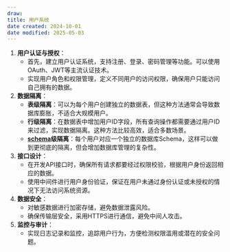 ```yaml
---
draw:
title: 用户系统
date created: 2024-10-01
date modified: 2025-05-03
---
```

1. **用户认证与授权**：
	- 首先，建立用户认证系统，支持注册、登录、密码管理等功能。可以使用OAuth、JWT等主流认证技术。
	- 实现用户角色和权限管理，定义不同用户的访问权限，确保用户只能访问自己拥有的数据。
2. **数据隔离**：
	- **表级隔离**：可以为每个用户创建独立的数据表，但这种方法通常会导致数据库膨胀，不适合大规模用户。
	- **行级隔离**：在数据表中增加用户ID字段，所有查询操作都需要通过用户ID来过滤，实现数据隔离。这种方法比较高效，适合多数场景。
	- **[schema](schema.md)级隔离**：每个用户对应一个独立的数据库Schema，这样可以做到更彻底的隔离，但会增加数据库管理的复杂性。
3. **接口设计**：
	- 在开发API接口时，确保所有请求都要经过权限校验，根据用户身份返回相应的数据。
	- 使用中间件进行用户身份验证，保证在用户未通过身份认证或未授权的情况下无法访问系统资源。
4. **数据安全**：
	- 对敏感数据进行加密存储，避免数据泄露风险。
	- 确保传输层安全，采用HTTPS进行通信，避免中间人攻击。
5. **监控与审计**：
	- 实现日志记录和监控，追踪用户行为，方便检测权限滥用或潜在的安全问题。
